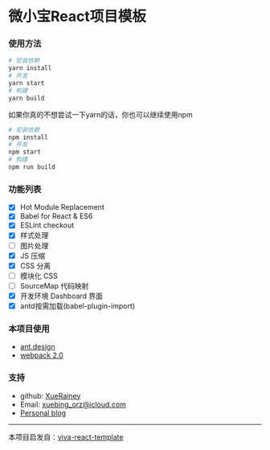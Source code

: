 # 微小宝React项目模板

### 使用方法

```bash
# 安装依赖
yarn install
# 开发
yarn start
# 构建
yarn build
```

如果你真的不想尝试一下yarn的话，你也可以继续使用npm

```bash
# 安装依赖
npm install
# 开发
npm start
# 构建
npm run build
```

### 功能列表

- [x] Hot Module Replacement
- [x] Babel for React & ES6
- [x] ESLint checkout
- [x] 样式处理
- [ ] 图片处理
- [x] JS 压缩
- [x] CSS 分离
- [ ] 模块化 CSS
- [ ] SourceMap 代码映射
- [x] 开发环境 Dashboard 界面
- [x] antd按需加载(babel-plugin-import)

### 本项目使用

- [ant.design](https://ant.design/)
- [webpack 2.0](http://webpack.js.org/)


### 支持

- github: [XueRainey](https://github.com/XueRainey)
- Email: [xuebing_orz@icloud.com](mailto:xuebing_orz@icloud.com)
- [Personal blog](http://www.rainey.space/)

---

本项目启发自：[viva-react-template](https://github.com/QuVideo/viva-react-template)


